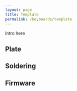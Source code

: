 ```yaml
---
layout: page
title: Template
permalink: /keyboards/template
---
```


Intro here

## Plate


## Soldering


## Firmware
